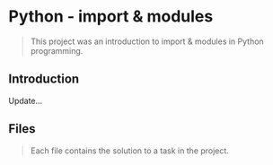 # Python - import & modules

> This project was an introduction to import & modules in Python programming.

## Introduction

Update...

## Files

> Each file contains the solution to a task in the project.


